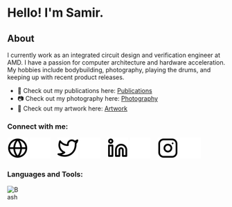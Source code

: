 # Hello! I'm Samir.

## About

I currently work as an integrated circuit design and verification engineer at AMD. I have a passion for computer architecture and hardware acceleration. My hobbies include bodybuilding, photography, playing the drums, and keeping up with recent product releases.
- 🔭 Check out my publications here: [Publications](https://scholar.google.com/citations?user=oGxgnxcAAAAJ&hl=en)
- 📷 Check out my photography here: [Photography](https://samirmitha.com/photography)
- 🎨 Check out my artwork here: [Artwork](https://samirmitha.com/wallpapers-1)

### Connect with me:

[![website](./img/globe-light.svg)](https://samirmitha.com#gh-light-mode-only)
[![website](./img/globe-dark.svg)](https://samirmitha.com#gh-dark-mode-only)
&nbsp;&nbsp;
[![website](./img/twitter-light.svg)](https://twitter.com/samir_mitha#gh-light-mode-only)
[![website](./img/twitter-dark.svg)](https://twitter.com/samir_mitha#gh-dark-mode-only)
&nbsp;&nbsp;
[![website](./img/linkedin-light.svg)](linkedin.com/in/samirmitha#gh-light-mode-only)
[![website](./img/linkedin-dark.svg)](linkedin.com/in/samirmitha#gh-dark-mode-only)
&nbsp;&nbsp;
[![website](./img/instagram-light.svg)](https://www.instagram.com/samir_mitha#gh-light-mode-only)
[![website](./img/instagram-dark.svg)](https://www.instagram.com/samir_mitha#gh-dark-mode-only)

### Languages and Tools:

<img align="left" alt="Bash" width="26px" src="https://cdn.jsdelivr.net/gh/devicons/devicon/icons/bash/bash-original.svg" style="padding-right:10px;" />
